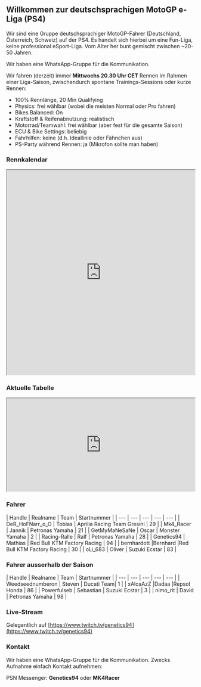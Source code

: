 ## Willkommen zur deutschsprachigen MotoGP e-Liga (PS4)

Wir sind eine Gruppe deutschsprachiger MotoGP-Fahrer (Deutschland, Österreich, Schweiz) auf der PS4. 
Es handelt sich hierbei um eine Fun-Liga, keine professional eSport-Liga.
Vom Alter her bunt gemischt zwischen ~20-50 Jahren.

Wir haben eine WhatsApp-Gruppe für die Kommunikation.

Wir fahren (derzeit) immer **Mittwochs 20.30 Uhr CET** Rennen im Rahmen einer Liga-Saison, zwischendurch spontane Trainings-Sessions oder kurze Rennen:

* 100% Rennlänge, 20 Min Qualifying
* Physics: frei wählbar (wobei die meisten Normal oder Pro fahren)
* Bikes Balanced: On
* Kraftstoff & Reifenabnutzung: realistisch
* Motorrad/Teamwahl: frei wählbar (aber fest für die gesamte Saison)
* ECU & Bike Settings: beliebig
* Fahrhilfen: keine (d.h. Ideallinie oder Fähnchen aus)
* PS-Party während Rennen: ja (Mikrofon sollte man haben)


### Rennkalendar

<iframe src="https://docs.google.com/spreadsheets/d/e/2PACX-1vRsxIB5gKj0ndlLVGoWx_vjSwLldWuj_va5aQ2ydE6loQSpiu-nSKIg4der7KKbQY9yDt4UXSWzzV51/pubhtml?gid=933464923&amp;single=true&amp;widget=true&amp;headers=false" width="100%" height="550"></iframe>


### Aktuelle Tabelle 

<iframe src="https://docs.google.com/spreadsheets/d/e/2PACX-1vRsxIB5gKj0ndlLVGoWx_vjSwLldWuj_va5aQ2ydE6loQSpiu-nSKIg4der7KKbQY9yDt4UXSWzzV51/pubhtml?gid=911658204&amp;single=true&amp;widget=true&amp;headers=false" width="100%" height="250"></iframe>


### Fahrer


| Handle | Realname |	Team | Startnummer |
| --- | --- | --- | --- | --- |
| DeR_HoFNarr_o_O | Tobias | Aprilia Racing Team Gresini |  	29 |
| Mk4_Racer	| Jannik	| Petronas Yamaha	| 21 |
| GetMyMaNeSaNe	| Oscar	| Monster Yamaha	| 2 |
| Racing-Ralle	| Ralf	| Petronas Yamaha |	28 |
| Genetics94	| Mathias	| Red Bull KTM Factory Racing	| 94 |
| bernhardott	|Bernhard	|Red Bull KTM Factory Racing	| 30 |
| oLi_683 |	Oliver	| Suzuki Ecstar	| 83 |


### Fahrer ausserhalb der Saison

| Handle | Realname |	Team | Startnummer |
| --- | --- | --- | --- | --- |
| Weedseednumberon | Steven	| Ducati Team| 	1 |
| xAlcaAzZ	|Dadaa	|Repsol Honda	| 86 |
| Powerfulseb	| Sebastian |	Suzuki Ecstar	| 3 |
| nimo_rit |	David |	Petronas Yamaha	| 98 |


### Live-Stream

Gelegentlich auf [https://www.twitch.tv/genetics94](https://www.twitch.tv/genetics94)

### Kontakt

Wir haben eine WhatsApp-Gruppe für die Kommunikation. Zwecks Aufnahme einfach Kontakt aufnehmen:

PSN Messenger: **Genetics94** oder **MK4Racer**

